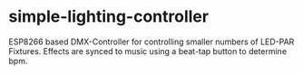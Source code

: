 # simple-lighting-controller

ESP8266 based DMX-Controller for controlling smaller numbers of LED-PAR Fixtures.
Effects are synced to music using a beat-tap button to determine bpm.
